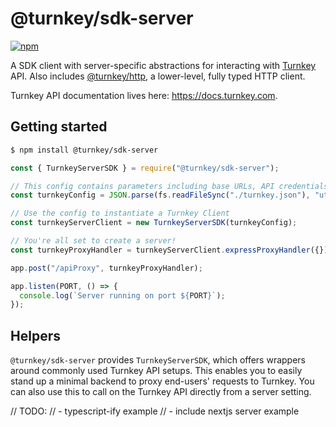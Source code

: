 # @turnkey/sdk-server

[![npm](https://img.shields.io/npm/v/@turnkey/http?color=%234C48FF)](https://www.npmjs.com/package/@turnkey/sdk-server)

A SDK client with server-specific abstractions for interacting with [Turnkey](https://turnkey.com) API. Also includes [@turnkey/http](https://www.npmjs.com/package/@turnkey/http), a lower-level, fully typed HTTP client.

Turnkey API documentation lives here: https://docs.turnkey.com.

## Getting started

```bash
$ npm install @turnkey/sdk-server
```

```js
const { TurnkeyServerSDK } = require("@turnkey/sdk-server");

// This config contains parameters including base URLs, API credentials, and org ID
const turnkeyConfig = JSON.parse(fs.readFileSync("./turnkey.json"), "utf8");

// Use the config to instantiate a Turnkey Client
const turnkeyServerClient = new TurnkeyServerSDK(turnkeyConfig);

// You're all set to create a server!
const turnkeyProxyHandler = turnkeyServerClient.expressProxyHandler({});

app.post("/apiProxy", turnkeyProxyHandler);

app.listen(PORT, () => {
  console.log(`Server running on port ${PORT}`);
});

```

## Helpers

`@turnkey/sdk-server` provides `TurnkeyServerSDK`, which offers wrappers around commonly used Turnkey API setups. This enables you to easily stand up a minimal backend to proxy end-users' requests to Turnkey. You can also use this to call on the Turnkey API directly from a server setting.

// TODO:
// - typescript-ify example
// - include nextjs server example
